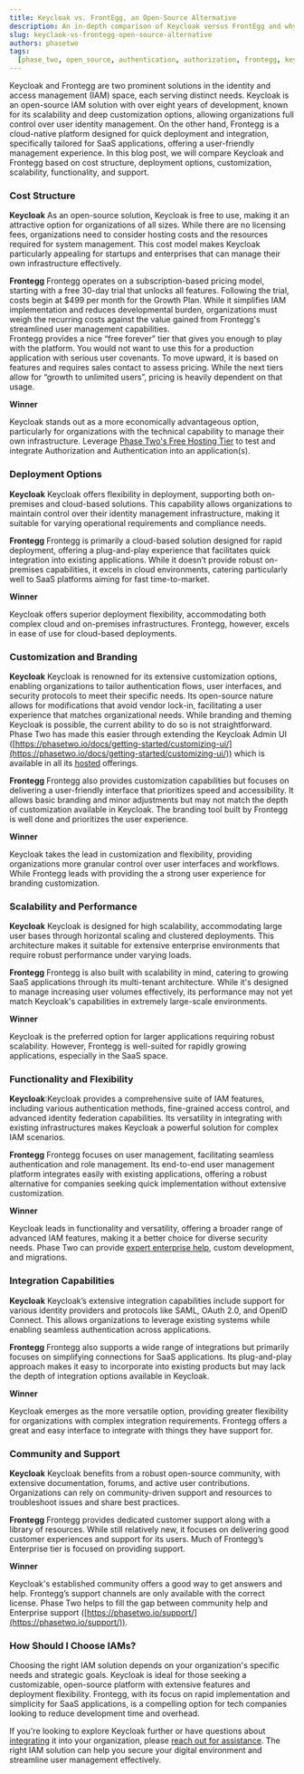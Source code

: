 ```yaml
---
title: Keycloak vs. FrontEgg, an Open-Source Alternative
description: An in-depth comparison of Keycloak versus FrontEgg and why Keycloak is a strong alternative to a paid Authentication and Authorization service.
slug: keyclaok-vs-frontegg-open-source-alternative
authors: phasetwo
tags:
  [phase_two, open_source, authentication, authorization, frontegg, keycloak]
---
```


Keycloak and Frontegg are two prominent solutions in the identity and access management (IAM) space, each serving distinct needs. Keycloak is an open-source IAM solution with over eight years of development, known for its scalability and deep customization options, allowing organizations full control over user identity management. On the other hand, Frontegg is a cloud-native platform designed for quick deployment and integration, specifically tailored for SaaS applications, offering a user-friendly management experience. In this blog post, we will compare Keycloak and Frontegg based on cost structure, deployment options, customization, scalability, functionality, and support.

<!--truncate-->

### Cost Structure

**Keycloak**
As an open-source solution, Keycloak is free to use, making it an attractive option for organizations of all sizes. While there are no licensing fees, organizations need to consider hosting costs and the resources required for system management. This cost model makes Keycloak particularly appealing for startups and enterprises that can manage their own infrastructure effectively.

**Frontegg**
Frontegg operates on a subscription-based pricing model, starting with a free 30-day trial that unlocks all features. Following the trial, costs begin at $499 per month for the Growth Plan. While it simplifies IAM implementation and reduces developmental burden, organizations must weigh the recurring costs against the value gained from Frontegg's streamlined user management capabilities.  
Frontegg provides a nice “free forever” tier that gives you enough to play with the platform. You would not want to use this for a production application with serious user covenants. To move upward, it is based on features and requires sales contact to assess pricing. While the next tiers allow for “growth to unlimited users”, pricing is heavily dependent on that usage.

**Winner**

Keycloak stands out as a more economically advantageous option, particularly for organizations with the technical capability to manage their own infrastructure. Leverage [Phase Two's Free Hosting Tier](https://phasetwo.io/hosting/) to test and integrate Authorization and Authentication into an application(s).

### Deployment Options

**Keycloak**
Keycloak offers flexibility in deployment, supporting both on-premises and cloud-based solutions. This capability allows organizations to maintain control over their identity management infrastructure, making it suitable for varying operational requirements and compliance needs.

**Frontegg**
Frontegg is primarily a cloud-based solution designed for rapid deployment, offering a plug-and-play experience that facilitates quick integration into existing applications. While it doesn’t provide robust on-premises capabilities, it excels in cloud environments, catering particularly well to SaaS platforms aiming for fast time-to-market.

**Winner**

Keycloak offers superior deployment flexibility, accommodating both complex cloud and on-premises infrastructures. Frontegg, however, excels in ease of use for cloud-based deployments.

### Customization and Branding

**Keycloak**
Keycloak is renowned for its extensive customization options, enabling organizations to tailor authentication flows, user interfaces, and security protocols to meet their specific needs. Its open-source nature allows for modifications that avoid vendor lock-in, facilitating a user experience that matches organizational needs. While branding and theming Keycloak is possible, the current ability to do so is not straightforward. Phase Two has made this easier through extending the Keycloak Admin UI ([https://phasetwo.io/docs/getting-started/customizing-ui/](https://phasetwo.io/docs/getting-started/customizing-ui/)) which is available in all its [hosted](https://phasetwo.io/hosting/) offerings.

**Frontegg**
Frontegg also provides customization capabilities but focuses on delivering a user-friendly interface that prioritizes speed and accessibility. It allows basic branding and minor adjustments but may not match the depth of customization available in Keycloak. The branding tool built by Frontegg is well done and prioritizes the user experience.

**Winner**

Keycloak takes the lead in customization and flexibility, providing organizations more granular control over user interfaces and workflows. While Frontegg leads with providing the a strong user experience for branding customization.

### Scalability and Performance

**Keycloak**
Keycloak is designed for high scalability, accommodating large user bases through horizontal scaling and clustered deployments. This architecture makes it suitable for extensive enterprise environments that require robust performance under varying loads.

**Frontegg**
Frontegg is also built with scalability in mind, catering to growing SaaS applications through its multi-tenant architecture. While it's designed to manage increasing user volumes effectively, its performance may not yet match Keycloak's capabilities in extremely large-scale environments.

**Winner**

Keycloak is the preferred option for larger applications requiring robust scalability. However, Frontegg is well-suited for rapidly growing applications, especially in the SaaS space.

### Functionality and Flexibility

**Keycloak**:Keycloak provides a comprehensive suite of IAM features, including various authentication methods, fine-grained access control, and advanced identity federation capabilities. Its versatility in integrating with existing infrastructures makes Keycloak a powerful solution for complex IAM scenarios.

**Frontegg**
Frontegg focuses on user management, facilitating seamless authentication and role management. Its end-to-end user management platform integrates easily with existing applications, offering a robust alternative for companies seeking quick implementation without extensive customization.

**Winner**

Keycloak leads in functionality and versatility, offering a broader range of advanced IAM features, making it a better choice for diverse security needs. Phase Two can provide [expert enterprise help](https://phasetwo.io/support/), custom development, and migrations.

### Integration Capabilities

**Keycloak**
Keycloak’s extensive integration capabilities include support for various identity providers and protocols like SAML, OAuth 2.0, and OpenID Connect. This allows organizations to leverage existing systems while enabling seamless authentication across applications.

**Frontegg**
Frontegg also supports a wide range of integrations but primarily focuses on simplifying connections for SaaS applications. Its plug-and-play approach makes it easy to incorporate into existing products but may lack the depth of integration options available in Keycloak.

**Winner**

Keycloak emerges as the more versatile option, providing greater flexibility for organizations with complex integration requirements. Frontegg offers a great and easy interface to integrate with things they have support for.

### Community and Support

**Keycloak**
Keycloak benefits from a robust open-source community, with extensive documentation, forums, and active user contributions. Organizations can rely on community-driven support and resources to troubleshoot issues and share best practices.

**Frontegg**
Frontegg provides dedicated customer support along with a library of resources. While still relatively new, it focuses on delivering good customer experiences and support for its users. Much of Frontegg’s Enterprise tier is focused on providing support.

**Winner**

Keycloak's established community offers a good way to get answers and help. Frontegg’s support channels are only available with the correct license. Phase Two helps to fill the gap between community help and Enterprise support ([https://phasetwo.io/support/](https://phasetwo.io/support/)).

### How Should I Choose IAMs?

Choosing the right IAM solution depends on your organization's specific needs and strategic goals. Keycloak is ideal for those seeking a customizable, open-source platform with extensive features and deployment flexibility. Frontegg, with its focus on rapid implementation and simplicity for SaaS applications, is a compelling option for tech companies looking to reduce development time and overhead.

If you're looking to explore Keycloak further or have questions about [integrating](https://phasetwo.io/support/migrate-to-keycloak/) it into your organization, please [reach out for assistance](mailto:sales@phasetwo.io). The right IAM solution can help you secure your digital environment and streamline user management effectively.
